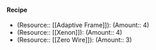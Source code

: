 #### Recipe
- (Resource:: [[Adaptive Frame]]): (Amount:: 4)
- (Resource:: [[Xenon]]): (Amount:: 4)
- (Resource:: [[Zero Wire]]): (Amount:: 3)
